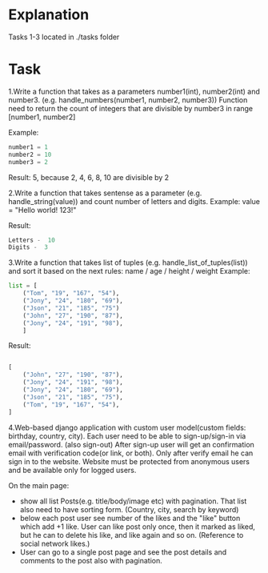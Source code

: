 # Explanation
Tasks 1-3 located in ./tasks folder
# Task
1.Write a function that takes as a parameters number1(int), number2(int) and number3. (e.g. handle_numbers(number1, number2, number3))
Function need to return the count of integers that are divisible by number3 in range [number1, number2]

Example:
``` python 
number1 = 1
number2 = 10
number3 = 2
```
Result: 5, because 2, 4, 6, 8, 10 are divisible by 2


2.Write a function that takes sentense as a parameter (e.g. handle_string(value)) and count number of letters and digits.
Example:
value = "Hello world! 123!"

Result:
``` python 
Letters -  10
Digits -  3
```

3.Write a function that takes list of tuples (e.g. handle_list_of_tuples(list)) and sort it based on the next rules:
name / age / height / weight
Example:
``` python 
list = [
    ("Tom", "19", "167", "54"), 
    ("Jony", "24", "180", "69"),
    ("Json", "21", "185", "75") 
    ("John", "27", "190", "87"), 
    ("Jony", "24", "191", "98"), 
    ]
```
Result:
``` python 

[
    ("John", "27", "190", "87"),
    ("Jony", "24", "191", "98"),
    ("Jony", "24", "180", "69"),
    ("Json", "21", "185", "75"),
    ("Tom", "19", "167", "54"),
]
```
4.Web-based django application with custom user model(custom fields: birthday, country, city).
Each user need to be able to sign-up/sign-in via email/password. (also sign-out)
After sign-up user will get an confirmation email with verification code(or link, or both).
Only after verify email he can sign in to the website.
Website must be protected from anonymous users and be available only for logged users.

On the main page:
- show all list Posts(e.g. title/body/image etc) with pagination. That list also need to have sorting form. (Country, city, search by keyword)
- below each post user see number of the likes and the "like" button which add +1 like. User can like post only once, then it marked as liked, but he can to delete his like, and like again and so on. (Reference to social network likes.)
- User can go to a single post page and see the post details and comments to the post also with pagination.
